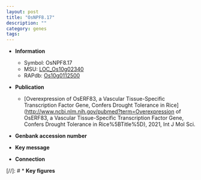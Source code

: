 ```yaml
---
layout: post
title: "OsNPF8.17"
description: ""
category: genes
tags: 
---
```


* **Information**  
    + Symbol: OsNPF8.17  
    + MSU: [LOC_Os10g02340](http://rice.uga.edu/cgi-bin/ORF_infopage.cgi?orf=LOC_Os10g02340)  
    + RAPdb: [Os10g0112500](http://rapdb.dna.affrc.go.jp/viewer/gbrowse_details/irgsp1?name=Os10g0112500)  

* **Publication**  
    + [Overexpression of OsERF83, a Vascular Tissue-Specific Transcription Factor Gene, Confers Drought Tolerance in Rice](http://www.ncbi.nlm.nih.gov/pubmed?term=Overexpression of OsERF83, a Vascular Tissue-Specific Transcription Factor Gene, Confers Drought Tolerance in Rice%5BTitle%5D), 2021, Int J Mol Sci.

* **Genbank accession number**  

* **Key message**  

* **Connection**  

[//]: # * **Key figures**  


